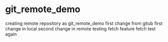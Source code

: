 # git_remote_demo
creating remote repository as git_remote_demo
first change from gitub
first change in local
second change in remote
testing fetch feature
fetch test again
